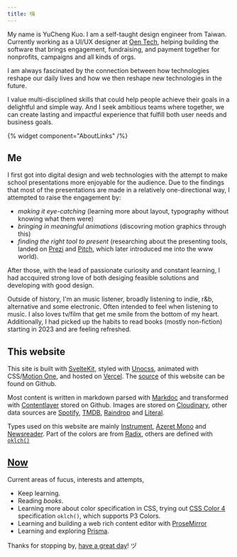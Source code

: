 ```yaml
---
title: 嗨
---
```


My name is YuCheng Kuo. I am a self-taught design engineer from Taiwan. Currently working as a UI/UX designer at [Oen Tech](https://oen.tw), helping building the software that brings engagement, fundraising, and payment together for nonprofits, campaigns and all kinds of orgs.

I am always fascinated by the connection between how technologies reshape our daily lives and how we then reshape new technologies in the future.

I value multi-disciplined skills that could help people achieve their goals in a delightful and simple way. And I seek ambitious teams where together, we can create lasting and impactful experience that fulfill both user needs and business goals.

{% widget component="AboutLinks" /%}

## Me

I first got into digital design and web technologies with the attempt to make school presentations more enjoyable for the audience. Due to the findings that most of the presentations are made in a relatively one-directional way, I attempted to raise the engagement by:

- _making it eye-catching_ (learning more about layout, typography without knowing what them were)
- _bringing in meaningful animations_ (discovring motion graphics through this)
- _finding the right tool to present_ (researching about the presenting tools, landed on [Prezi](https://prezi.com) and [Pitch](https://pitch.com), which later introduced me into the www world).

After those, with the lead of passionate curiosity and constant learning, I had accquired strong love of both desiging feasible solutions and developing with good design.

Outside of history, I'm an music listener, broadly listening to indie, r&b, alternative and some electronic. Often intended to feel when listening to music. I also loves tv/film that get me smile from the bottom of my heart. Additionally, I had picked up the habits to read books (mostly non-fiction) starting in 2023 and are feeling refreshed.

## This website

This site is built with [SvelteKit](https://kit.svelte.dev), styled with [Unocss](https://uno.antfu.me/), animated with CSS/[Motion One](https://motion.dev), and hosted on [Vercel](https://vercel.com). The [source](https://github.com/yuchengkuo/yckuo) of this website can be found on Github.

Most content is written in markdown parsed with [Markdoc](https://markdoc.io) and transformed with [Contentlayer](https://contentlayer.dev) stored on Github. Images are stored on [Cloudinary](https://cloudinary.com), other data sources are [Spotify](https://spotify.com), [TMDB](https://themoviedb.org), [Raindrop](https://raindrop.io) and [Literal](https://literal.club).

Types used on this website are mainly [Instrument](https://www.instrument.com), [Azeret Mono](https://azeret.displaay.net/) and [Newsreader](https://www.productiontype.com/family/newsreader). Part of the colors are from [Radix](https://radix-ui.com/colors), others are defined with [`oklch()`](https://oklch.com)

## [Now](https://nownownow.com/about)

Current areas of fucus, interests and attempts,

- Keep learning.
- Reading _books_.
- Learning more about color specification in CSS, trying out [CSS Color 4](https://www.w3.org/TR/css-color-4/) specification `oklch()`, which supports P3 Colors.
- Learning and building a web rich content editor with [ProseMirror](https://prosemirror.net)
- Learning and exploring [Prisma](https://prisma.io).

Thanks for stopping by, [have a great day](https://youtu.be/5PYzrhtDBrA)! ヅ
